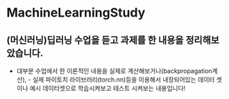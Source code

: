 # MachineLearningStudy
## (머신러닝)딥러닝 수업을 듣고 과제를 한 내용을 정리해보았습니다.
- 대부분 수업에서 한 이론적인 내용을 실제로 계산해보거나(backpropagation계산), - 실제 파이토치 라이브러리(torch.nn)등을 이용해서 내장되어있는 데이터 셋이나 예시 데이터셋으로 학습시켜보고 테스트 시켜보는 내용입니다!
